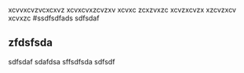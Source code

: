 xcvvxcvzvcxcxvz
xcvxcvxzcvzxv
xcvxc
zcxzvxzc
xcvzxcvzx
xzcvzxcv
xcvxzc
#ssdfsdfads
sdfsdaf
## zfdsfsda
sdfsdaf
sdafdsa
sffsdfsda
sdfsdf